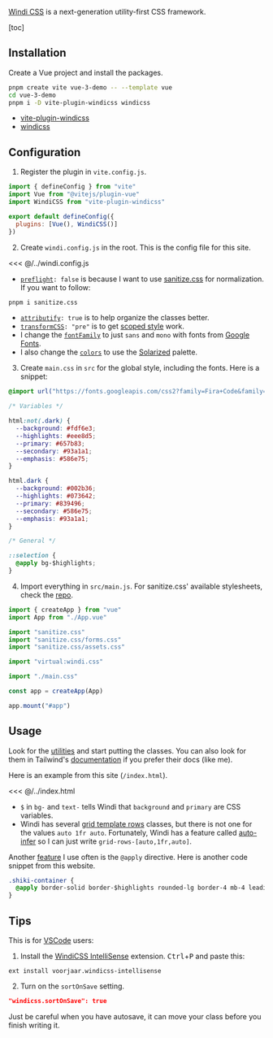 [Windi CSS](https://windicss.org/) is a next-generation utility-first CSS framework.

[toc]

## Installation

Create a Vue project and install the packages.

```zsh
pnpm create vite vue-3-demo -- --template vue
cd vue-3-demo
pnpm i -D vite-plugin-windicss windicss
```

- [vite-plugin-windicss](https://www.npmjs.com/package/vite-plugin-windicss)
- [windicss](https://www.npmjs.com/package/windicss)

## Configuration

1. Register the plugin in `vite.config.js`.

```js
import { defineConfig } from "vite"
import Vue from "@vitejs/plugin-vue"
import WindiCSS from "vite-plugin-windicss"

export default defineConfig({
  plugins: [Vue(), WindiCSS()]
})
```

2. Create `windi.config.js` in the root. This is the config file for this site.

<<< @/../windi.config.js

- [`preflight`](https://windicss.org/integrations/vite.html#preflight-style-reseting)`: false` is because I want to use [sanitize.css](https://csstools.github.io/sanitize.css/) for normalization. If you want to follow:

```zsh
pnpm i sanitize.css
```

- [`attributify`](https://windicss.org/integrations/vite.html#attributify-mode)`: true` is to help organize the classes better.
- [`transformCSS`](https://windicss.org/integrations/vite.html#scoped-style)`: "pre"` is to get [scoped style](https://v3.vuejs.org/api/sfc-style.html#style-scoped) work.
- I change the [`fontFamily`](https://windicss.org/utilities/typography.html#font-family) to just `sans` and `mono` with fonts from [Google Fonts](https://fonts.google.com/).
- I also change the [`colors`](https://windicss.org/utilities/colors.html#colors) to use the [Solarized](https://ethanschoonover.com/solarized/) palette.

3. Create `main.css` in `src` for the global style, including the fonts. Here is a snippet:

```css
@import url("https://fonts.googleapis.com/css2?family=Fira+Code&family=Fira+Sans:wght@300;400;500&display=swap");

/* Variables */

html:not(.dark) {
  --background: #fdf6e3;
  --highlights: #eee8d5;
  --primary: #657b83;
  --secondary: #93a1a1;
  --emphasis: #586e75;
}

html.dark {
  --background: #002b36;
  --highlights: #073642;
  --primary: #839496;
  --secondary: #586e75;
  --emphasis: #93a1a1;
}

/* General */

::selection {
  @apply bg-$highlights;
}
```

4. Import everything in `src/main.js`. For sanitize.css' available stylesheets, check the [repo](https://github.com/csstools/sanitize.css#usage).

```js
import { createApp } from "vue"
import App from "./App.vue"

import "sanitize.css"
import "sanitize.css/forms.css"
import "sanitize.css/assets.css"

import "virtual:windi.css"

import "./main.css"

const app = createApp(App)

app.mount("#app")
```

## Usage

Look for the [utilities](https://windicss.org/utilities/) and start putting the classes. You can also look for them in Tailwind's [documentation](https://tailwindcss.com/docs) if you prefer their docs (like me).

Here is an example from this site (`/index.html`).

<<< @/../index.html

- `$` in `bg-` and `text-` tells Windi that `background` and `primary` are CSS variables.
- Windi has several [grid template rows](https://windicss.org/utilities/grid.html#grid-template-rows) classes, but there is not one for the values `auto 1fr auto`. Fortunately, Windi has a feature called [auto-infer](https://windicss.org/features/value-auto-infer.html) so I can just write `grid-rows-[auto,1fr,auto]`.

Another [feature](https://windicss.org/features/) I use often is the `@apply` directive. Here is another code snippet from this website.

```css
.shiki-container {
  @apply border-solid border-$highlights rounded-lg border-4 mb-4 leading-normal py-2 px-4;
}
```

## Tips

This is for [VSCode](https://code.visualstudio.com/) users:

1. Install the [WindiCSS IntelliSense](https://marketplace.visualstudio.com/items?itemName=voorjaar.windicss-intellisense) extension. <kbd>Ctrl</kbd>+<kbd>P</kbd> and paste this:

```
ext install voorjaar.windicss-intellisense
```

2. Turn on the `sortOnSave` setting.

```json
"windicss.sortOnSave": true
```

Just be careful when you have autosave, it can move your class before you finish writing it.

